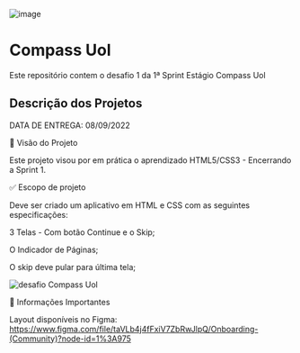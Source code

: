 ![image](https://user-images.githubusercontent.com/82420437/195207626-8db9b984-807e-4976-b4fd-7032adf9ca52.png)
<h1>Compass Uol</h1>


Este repositório contem o desafio 1 da 1ª Sprint Estágio Compass Uol

      
<h2>Descrição dos Projetos</h2>
  
 
DATA DE ENTREGA: 08/09/2022

🎯 Visão do Projeto

Este projeto visou por em prática o aprendizado HTML5/CSS3 -  Encerrando a Sprint 1.


✅ Escopo de projeto


Deve ser criado um aplicativo em HTML e CSS com as seguintes especificações:

3 Telas - Com botão Continue e o Skip;

O Indicador de Páginas;

O skip deve pular para última tela;


![desafio Compass Uol](https://github.com/Priscylla-Passos/Compass-Uol/assets/82420437/b232eec9-56e9-4e84-babd-2979faf6c1cf)


🚨 Informações Importantes

Layout disponíveis no Figma: https://www.figma.com/file/taVLb4j4fFxiV7ZbRwJlpQ/Onboarding-(Community)?node-id=1%3A975
